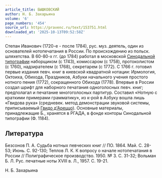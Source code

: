 ```yaml
---
article_title: БЫШКОВСКИЙ
author: Н. Б. Захарьина
volume: '6'
page_numbers: '454'
source_url: https://pravenc.ru/text/153751.html
downloaded_at: '2025-10-13T09:52:58Z'
---
```


Степан Иванович (1720-е - после 1784), рус. муз. деятель, один из основателей нотопечатания в России. По происхождению из польск. шляхетства. В 60-80-х гг. (до 1784) работал в московской [Синодальной типографии](<https://pravenc.ru/text/Синодальной типографии.html>) наборщиком (с 1743), комиссаром (с 1758), протоколистом (с 1760), надзирателем (с 1768), секретарем (с 1772). С 1766 г. готовил первые издания певч. книг в киевской квадратной нотации: Ирмология, Октоиха, Обихода, Праздников, Азбуки начального учения простого нотного пения (1772), сокращенного Обихода (1778). Впервые в России создал шрифт для наборного печатания одноголосных певч. книг; предполагал и печатание многоголосных партитур. Составил «Нотную с краткими примерами грамматику», из к-рой в Азбуку вошла лишь «Гвидова рука» (средневек. метод демонстрации звуковой системы, приписываемый [Гвидо д'Ареццо](<https://pravenc.ru/text/Гвидо дx27Ареццо.html>)). Основные материалы, принадлежащие Б., хранятся в РГАДА, в фонде конторы Синодальной типографии (Ф. 1184).

## Литература

Безсонов П. А. Судьба нотных певческих книг // ПО. 1864. Май. С. 28-53; Июнь. С. 92-130; Теплов Л. К. К вопросу о начале нотопечатания в России // Полиграфическое производство. 1950. № 3. С. 31-32; Вольман Б. Л. Рус. печатные ноты XVIII в. Л., 1957. С. 19-21.

Н. Б. Захарьина
